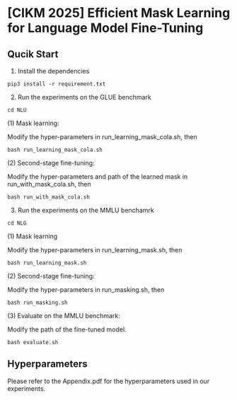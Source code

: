 # [CIKM 2025] Efficient Mask Learning for Language Model Fine-Tuning



## Qucik Start

1. Install the dependencies
```
pip3 install -r requirement.txt
```

2. Run the experiments on the GLUE benchmark

```
cd NLU
```
(1) Mask learning: 

Modify the hyper-parameters in run_learning_mask_cola.sh, then
```
bash run_learning_mask_cola.sh
```
(2) Second-stage fine-tuning:

Modify the hyper-parameters and path of the learned mask in run_with_mask_cola.sh, then

```
bash run_with_mask_cola.sh
```
3. Run the experiments on the MMLU benchamrk
```
cd NLG
```
(1) Mask learning

Modify the hyper-parameters in run_learning_mask.sh, then
```
bash run_learning_mask.sh
```
(2) Second-stage fine-tuning:

Modify the hyper-parameters in run_masking.sh, then
```
bash run_masking.sh
```
(3) Evaluate on the MMLU benchmark:

Modify the path of the fine-tuned model.
```
bash evaluate.sh
```

## Hyperparameters

Please refer to the Appendix.pdf for the hyperparameters used in our experiments.

